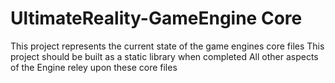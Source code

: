 # UltimateReality-GameEngine Core
This project represents the current state of the game engines core files
This project should be built as a static library when completed
All other aspects of the Engine reley upon these core files
